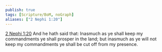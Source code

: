 ```yaml
---
publish: true
tags: [Scripture/BoM, noGraph]
aliases: ["2 Nephi 1:20"]
---
```

[2 Nephi 1:20](https://churchofjesuschrist.org/study/scriptures/bofm/2-ne/1?lang=eng&id=p20#p20) And he hath said that: Inasmuch as ye shall keep my commandments ye shall prosper in the land; but inasmuch as ye will not keep my commandments ye shall be cut off from my presence.
